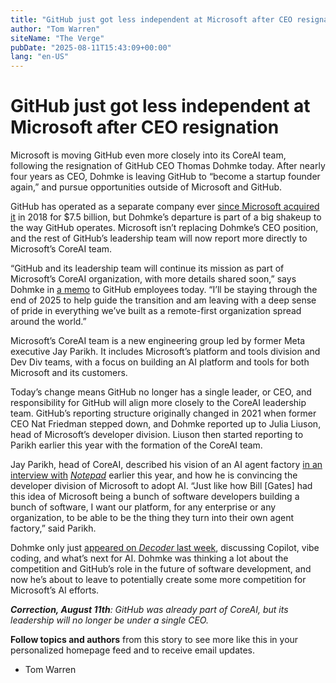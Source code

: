 ```yaml
---
title: "GitHub just got less independent at Microsoft after CEO resignation"
author: "Tom Warren"
siteName: "The Verge"
pubDate: "2025-08-11T15:43:09+00:00"
lang: "en-US"
---
```


# GitHub just got less independent at Microsoft after CEO resignation

Microsoft is moving GitHub even more closely into its CoreAI team, following the resignation of GitHub CEO Thomas Dohmke today. After nearly four years as CEO, Dohmke is leaving GitHub to “become a startup founder again,” and pursue opportunities outside of Microsoft and GitHub.

GitHub has operated as a separate company ever [since Microsoft acquired it](https://www.theverge.com/2018/10/26/17954714/microsoft-github-deal-acquisition-complete) in 2018 for $7.5 billion, but Dohmke’s departure is part of a big shakeup to the way GitHub operates. Microsoft isn’t replacing Dohmke’s CEO position, and the rest of GitHub’s leadership team will now report more directly to Microsoft’s CoreAI team.

“GitHub and its leadership team will continue its mission as part of Microsoft’s CoreAI organization, with more details shared soon,” says Dohmke in [a memo](https://github.blog/news-insights/company-news/goodbye-github/) to GitHub employees today. “I’ll be staying through the end of 2025 to help guide the transition and am leaving with a deep sense of pride in everything we’ve built as a remote-first organization spread around the world.”

Microsoft’s CoreAI team is a new engineering group led by former Meta executive Jay Parikh. It includes Microsoft’s platform and tools division and Dev Div teams, with a focus on building an AI platform and tools for both Microsoft and its customers.

Today’s change means GitHub no longer has a single leader, or CEO, and responsibility for GitHub will align more closely to the CoreAI leadership team. GitHub’s reporting structure originally changed in 2021 when former CEO Nat Friedman stepped down, and Dohmke reported up to Julia Liuson, head of Microsoft’s developer division. Liuson then started reporting to Parikh earlier this year with the formation of the CoreAI team.

Jay Parikh, head of CoreAI, described his vision of an AI agent factory [in an interview with](https://www.theverge.com/notepad-microsoft-newsletter/672598/microsoft-ai-agent-factory-jay-parikh-interview) _[Notepad](https://www.theverge.com/notepad-microsoft-newsletter/672598/microsoft-ai-agent-factory-jay-parikh-interview)_ earlier this year, and how he is convincing the developer division of Microsoft to adopt AI. “Just like how Bill \[Gates\] had this idea of Microsoft being a bunch of software developers building a bunch of software, I want our platform, for any enterprise or any organization, to be able to be the thing they turn into their own agent factory,” said Parikh.

Dohmke only just [appeared on _Decoder_ last week](https://www.theverge.com/decoder-podcast-with-nilay-patel/720075/github-ceo-thomas-dohmke-ai-coding-copilot-openai-interview), discussing Copilot, vibe coding, and what’s next for AI. Dohmke was thinking a lot about the competition and GitHub’s role in the future of software development, and now he’s about to leave to potentially create some more competition for Microsoft’s AI efforts.

_**Correction, August 11th**: GitHub was already part of CoreAI, but its leadership will no longer be under a single CEO._

**Follow topics and authors** from this story to see more like this in your personalized homepage feed and to receive email updates.

*   Tom Warren